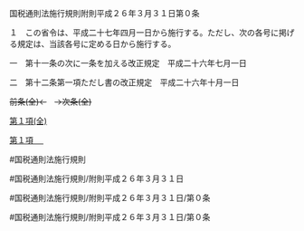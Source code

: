 国税通則法施行規則附則平成２６年３月３１日第０条

１　この省令は、平成二十七年四月一日から施行する。ただし、次の各号に掲げる規定は、当該各号に定める日から施行する。

一　第十一条の次に一条を加える改正規定　平成二十六年七月一日

二　第十二条第一項ただし書の改正規定　平成二十六年十月一日

~~前条(全)←~~　~~→次条(全)~~

[第１項(全)](国税通則法施行規則附則平成２６年３月３１日第０条第１項_.md)  

[第１項 　 ](国税通則法施行規則附則平成２６年３月３１日第０条第１項.md)  

#国税通則法施行規則

#国税通則法施行規則/附則平成２６年３月３１日

#国税通則法施行規則/附則平成２６年３月３１日/第０条

#国税通則法施行規則/附則平成２６年３月３１日/第０条

